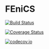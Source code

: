 # FEniCS

[![Build Status](https://travis-ci.org/ChrisRackauckas/FEniCS.jl.svg?branch=master)](https://travis-ci.org/ChrisRackauckas/FEniCS.jl)

[![Coverage Status](https://coveralls.io/repos/ChrisRackauckas/FEniCS.jl/badge.svg?branch=master&service=github)](https://coveralls.io/github/ChrisRackauckas/FEniCS.jl?branch=master)

[![codecov.io](http://codecov.io/github/ChrisRackauckas/FEniCS.jl/coverage.svg?branch=master)](http://codecov.io/github/ChrisRackauckas/FEniCS.jl?branch=master)
